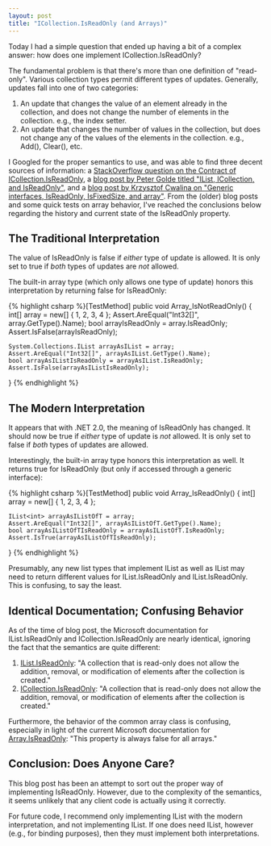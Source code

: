 ```yaml
---
layout: post
title: "ICollection.IsReadOnly (and Arrays)"
---
```

Today I had a simple question that ended up having a bit of a complex answer: how does one implement ICollection<T>.IsReadOnly?



The fundamental problem is that there's more than one definition of "read-only". Various collection types permit different types of updates. Generally, updates fall into one of two categories:



1. An update that changes the value of an element already in the collection, and does not change the number of elements in the collection. e.g., the index setter.
1. An update that changes the number of values in the collection, but does not change any of the values of the elements in the collection. e.g., Add(), Clear(), etc.


I Googled for the proper semantics to use, and was able to find three decent sources of information: a [StackOverflow question on the Contract of ICollection<T>.IsReadOnly](http://stackoverflow.com/questions/1073522/contract-of-icollectiont-isreadonly), a [blog post by Peter Golde titled "IList, ICollection, and IsReadOnly"](http://www.wintellect.com/CS/blogs/pgolde/archive/2005/05/12/ilist-icollection-and-isreadonly.aspx), and a [blog post by Krzysztof Cwalina on "Generic interfaces, IsReadOnly, IsFixedSize, and array"](http://blogs.msdn.com/kcwalina/archive/2005/05/18/419203.aspx). From the (older) blog posts and some quick tests on array behavior, I've reached the conclusions below regarding the history and current state of the IsReadOnly property.



## The Traditional Interpretation

The value of IsReadOnly is false if _either_ type of update is allowed. It is only set to true if _both_ types of updates are _not_ allowed.



The built-in array type (which only allows one type of update) honors this interpretation by returning false for IsReadOnly:



{% highlight csharp %}[TestMethod]
public void Array_IsNotReadOnly()
{
    int[] array = new[] { 1, 2, 3, 4 };
    Assert.AreEqual("Int32[]", array.GetType().Name);
    bool arrayIsReadOnly = array.IsReadOnly;
    Assert.IsFalse(arrayIsReadOnly);
 
    System.Collections.IList arrayAsIList = array;
    Assert.AreEqual("Int32[]", arrayAsIList.GetType().Name);
    bool arrayAsIListIsReadOnly = arrayAsIList.IsReadOnly;
    Assert.IsFalse(arrayAsIListIsReadOnly);
}
{% endhighlight %}

## The Modern Interpretation

It appears that with .NET 2.0, the meaning of IsReadOnly has changed. It should now be true if _either_ type of update is _not_ allowed. It is only set to false if _both_ types of updates are allowed.



Interestingly, the built-in array type honors this interpretation as well. It returns true for IsReadOnly (but only if accessed through a generic interface):



{% highlight csharp %}[TestMethod]
public void Array_IsReadOnly()
{
    int[] array = new[] { 1, 2, 3, 4 };
 
    IList<int> arrayAsIListOfT = array;
    Assert.AreEqual("Int32[]", arrayAsIListOfT.GetType().Name);
    bool arrayAsIListOfTIsReadOnly = arrayAsIListOfT.IsReadOnly;
    Assert.IsTrue(arrayAsIListOfTIsReadOnly);
}
{% endhighlight %}

Presumably, any new list types that implement IList as well as IList<T> may need to return different values for IList.IsReadOnly and IList<T>.IsReadOnly. This is confusing, to say the least.



## Identical Documentation; Confusing Behavior

As of the time of blog post, the Microsoft documentation for IList.IsReadOnly and ICollection<T>.IsReadOnly are nearly identical, ignoring the fact that the semantics are quite different:




 1. [IList.IsReadOnly](http://msdn.microsoft.com/en-us/library/system.collections.ilist.isreadonly.aspx): "A collection that is read-only does not allow the addition, removal, or modification of elements after the collection is created."
 1. [ICollection<T>.IsReadOnly](http://msdn.microsoft.com/en-us/library/0cfatk9t.aspx): "A collection that is read-only does not allow the addition, removal, or modification of elements after the collection is created."


Furthermore, the behavior of the common array class is confusing, especially in light of the current Microsoft documentation for [Array.IsReadOnly](http://msdn.microsoft.com/en-us/library/system.array.isreadonly.aspx): "This property is always false for all arrays."



## Conclusion: Does Anyone Care?

This blog post has been an attempt to sort out the proper way of implementing IsReadOnly. However, due to the complexity of the semantics, it seems unlikely that any client code is actually using it correctly.



For future code, I recommend only implementing IList<T> with the modern interpretation, and not implementing IList. If one does need IList, however (e.g., for binding purposes), then they must implement both interpretations.

